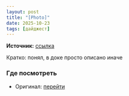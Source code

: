 ```yaml
---
layout: post
title: "[Photo]"
date: 2025-10-23
tags: [дайджест]
---
```


**Источник:** [ссылка](https://t.me/imstocker_chat_ru/12031)

Кратко: понял, в доке просто описано иначе

### Где посмотреть
- Оригинал: [перейти]({link})
